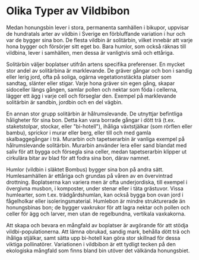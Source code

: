 
# Olika Typer av Vildbibon

Medan honungsbin lever i stora, permanenta samhällen i bikupor, uppvisar de hundratals arter av vildbin i Sverige en förbluffande variation i hur och var de bygger sina bon. De flesta vildbin är solitärbin, vilket innebär att varje hona bygger och försörjer sitt eget bo. Bara humlor, som också räknas till vildbina, lever i samhällen, men dessa är vanligtvis små och ettåriga.

Solitärbin väljer boplatser utifrån artens specifika preferenser. En mycket stor andel av solitärbina är marklevande. De gräver gångar och bon i sandig eller lerig jord, ofta på soliga, ogärna vegetationstäckta platser som sandtag, slänter eller stigar. Varje hona gräver sin egen gång, skapar sidoceller längs gången, samlar pollen och nektar som föda i cellerna, lägger ett ägg i varje cell och förseglar den. Exempel på marklevande solitärbin är sandbin, jordbin och en del vägbin.

En annan stor grupp solitärbin är hålrumslevande. De utnyttjar befintliga håligheter för sina bon. Detta kan vara borrade gångar i dött trä (t.ex. staketstolpar, stockar, eller "bi-hotell"), ihåliga växtstjälkar (som rörflen eller bambu), sprickor i murar eller berg, eller till och med gamla skalbaggegångar i trä. Murarbin och tapetserarbin är vanliga exempel på hålrumslevande solitärbin. Murarbin använder lera eller sand blandat med saliv för att bygga och försegla sina celler, medan tapetserarbin klipper ut cirkulära bitar av blad för att fodra sina bon, därav namnet.

Humlor (vildbin i släktet Bombus) bygger sina bon på andra sätt. Humlesamhällen är ettåriga och grundas på våren av en övervintrad drottning. Boplatserna kan variera men är ofta underjordiska, till exempel i övergivna musbon, i komposter, under stenar eller i täta grästuvor. Vissa humlearter, som t.ex. trädgårdshumlan, kan också bygga bon ovan jord i fågelholkar eller isoleringsmaterial. Humlebon är mindre strukturerade än honungsbinas bon; de bygger vaxkrukor för att lagra nektar och pollen och celler för ägg och larver, men utan de regelbundna, vertikala vaxkakorna.

Att skapa och bevara en mångfald av boplatser är avgörande för att stödja vildbi-populationerna. Att lämna obrukad, sandig mark, behålla dött trä och ihåliga stjälkar, samt sätta upp bi-hotell kan göra stor skillnad för dessa viktiga pollinatörer. Variationen i vildbibon är ett tydligt tecken på den ekologiska mångfald som finns bland bin utöver det välkända honungsbiet.
